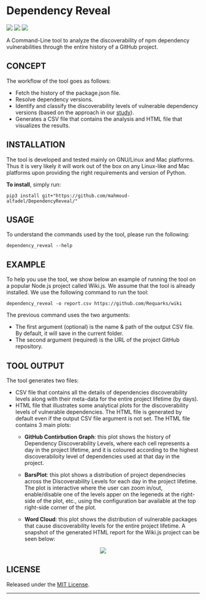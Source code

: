 Dependency Reveal
=================
![](https://badgen.net/badge/version/v0.0.1/red)
![](https://badgen.net/badge/python/3.5|3.6|3.7/blue)
![](https://badgen.net/badge/PRs/Welcome/green)
   
A Command-Line tool to analyze the discoverability of npm dependency vulnerabilities through the entire history of a GitHub project.


CONCEPT
---------------------------------------------------------------------
The workflow of the tool goes as follows:

* Fetch the history of the package.json file.
* Resolve dependency versions.
* Identify and classify the discoverability levels of vulnerable dependency versions (based on the approach in our [study](https://arxiv.org/abs/2009.09019)).
* Generates a CSV file that contains the analysis and HTML file that visualizes the results.


INSTALLATION
-----------------------
The tool is developed and tested mainly on GNU/Linux and Mac platforms. Thus it is very likely it will work out of the box
on any Linux-like and Mac platforms upon providing the right requirements and version of Python.

**To install**, simply run:
```
pip3 install git+"https://github.com/mahmoud-alfadel/DependencyReveal/"
```

USAGE
-----------
To understand the commands used by the tool, please run the following:
```
dependency_reveal --help
```

EXAMPLE
-----------
To help you use the tool, we show below an example of running the tool on a popular Node.js project called Wiki.js. We assume that the tool is already installed. We use the following command to run the tool:
```
dependency_reveal -o report.csv https://github.com/Requarks/wiki
```
The previous command uses the two arguments:
* The first argument (optional) is the name & path of the output CSV file. By default, it will save in the current folder.
* The second argument (required) is the URL of the project GitHub repository.


TOOL OUTPUT
-----------
The tool generates two files: 
* CSV file that contains all the details of dependencies discoverability levels along with their meta-data for the entire project lifetime (by days).
* HTML file that illustrates some analytical plots for the discoverability levels of vulnerable dependencies. The HTML file is generated by default even if the output CSV file argument is not set. The HTML file contains 3 main plots:
    - **GitHub Contirbution Graph**: this plot shows the history of Dependency Discoverability Levels, where each cell represents a day in the project lifetime, and it is coloured according to the highest discoverabiloity level of dependencies used at that day in the project.

    - **BarsPlot**: this plot shows a distribution of project dependnecies across the Discoverability Levels for each day in the project lifetime. The plot is interactive where the user can zoom in/out, enable/disable one of the levels apper on the legeneds at the right-side of the plot, etc., using the configuration bar available at the top right-side corner of the plot.

    - **Word Cloud**: this plot shows the distribution of vulnerable packages that cause discoverability levels for the entire project lifetime.
A snapshot of the generated HTML report for the Wiki.js project can be seen below:

<p align="center">
<a href="#"><img src="https://github.com/mahmoud-alfadel/DependencyReveal/blob/main/tests/sample_outputs/reportExample.png" /></a>
</p>


**LICENSE**
-----------
Released under the [MIT License](https://opensource.org/licenses/mit-license.php).

---
